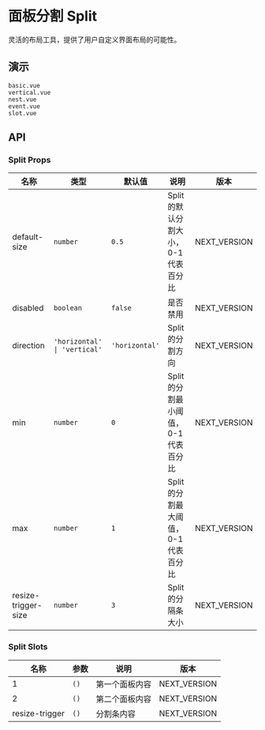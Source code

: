 # 面板分割 Split

灵活的布局工具，提供了用户自定义界面布局的可能性。

## 演示

```demo
basic.vue
vertical.vue
nest.vue
event.vue
slot.vue
```

## API

### Split Props

| 名称 | 类型 | 默认值 | 说明 | 版本 |
| --- | --- | --- | --- | --- |
| default-size | `number` | `0.5` | Split 的默认分割大小，0-1 代表百分比 | NEXT_VERSION |
| disabled | `boolean` | `false` | 是否禁用 | NEXT_VERSION |
| direction | `'horizontal' \| 'vertical'` | `'horizontal'` | Split 的分割方向 | NEXT_VERSION |
| min | `number` | `0` | Split 的分割最小阈值，0-1 代表百分比 | NEXT_VERSION |
| max | `number` | `1` | Split 的分割最大阈值，0-1 代表百分比 | NEXT_VERSION |
| resize-trigger-size | `number` | `3` | Split 的分隔条大小 | NEXT_VERSION |

### Split Slots

| 名称           | 参数 | 说明           | 版本         |
| -------------- | ---- | -------------- | ------------ |
| 1              | `()` | 第一个面板内容 | NEXT_VERSION |
| 2              | `()` | 第二个面板内容 | NEXT_VERSION |
| resize-trigger | `()` | 分割条内容     | NEXT_VERSION |
